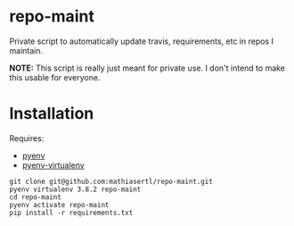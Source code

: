 # repo-maint

Private script to automatically update travis, requirements, etc in repos I maintain.

**NOTE:** This script is really just meant for private use. I don't intend to make this usable for everyone.

# Installation

Requires:
* [pyenv](https://github.com/pyenv/pyenv)
* [pyenv-virtualenv](https://github.com/pyenv/pyenv-virtualenv)

```
git clone git@github.com:mathiasertl/repo-maint.git
pyenv virtualenv 3.8.2 repo-maint
cd repo-maint
pyenv activate repo-maint
pip install -r requirements.txt
```
